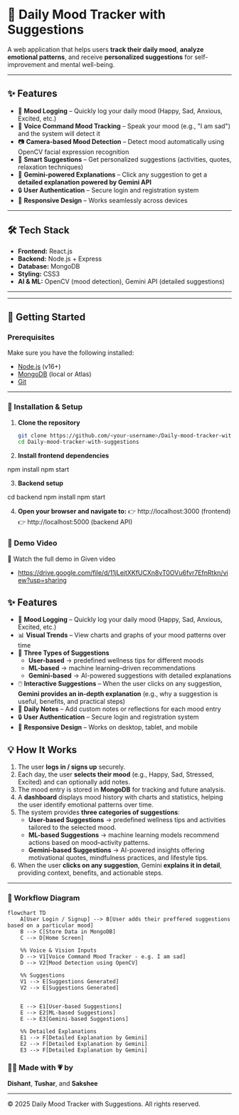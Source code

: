 # 📔 Daily Mood Tracker with Suggestions

A web application that helps users **track their daily mood**, **analyze emotional patterns**, and receive **personalized suggestions** for self-improvement and mental well-being.  

---

## ✨ Features
- 📌 **Mood Logging** – Quickly log your daily mood (Happy, Sad, Anxious, Excited, etc.)  
- 🎤 **Voice Command Mood Tracking** – Speak your mood (e.g., "I am sad") and the system will detect it  
- 📷 **Camera-based Mood Detection** – Detect mood automatically using OpenCV facial expression recognition  
- 🎯 **Smart Suggestions** – Get personalized suggestions (activities, quotes, relaxation techniques)  
- 🤖 **Gemini-powered Explanations** – Click any suggestion to get a **detailed explanation powered by Gemini API**  
- 🔒 **User Authentication** – Secure login and registration system  
- 🔄 **Responsive Design** – Works seamlessly across devices  

---

## 🛠️ Tech Stack
- **Frontend:** React.js  
- **Backend:** Node.js + Express  
- **Database:** MongoDB 
- **Styling:** CSS3   
- **AI & ML:** OpenCV (mood detection), Gemini API (detailed suggestions)  

---

---

## 🚀 Getting Started

### Prerequisites
Make sure you have the following installed:  
- [Node.js](https://nodejs.org/) (v16+)  
- [MongoDB](https://www.mongodb.com/) (local or Atlas)  
- [Git](https://git-scm.com/)  

---

### 🔧 Installation & Setup

1. **Clone the repository**
   ```bash
   git clone https://github.com/<your-username>/Daily-mood-tracker-with-suggestions.git
   cd Daily-mood-tracker-with-suggestions
2. **Install frontend dependencies**

npm install
npm start

3. **Backend setup**

cd backend
npm install
npm start

4. **Open your browser and navigate to:**
👉 http://localhost:3000 (frontend)
👉 http://localhost:5000 (backend API)

### 🎥 Demo Video

📌 Watch the full demo in Given video
- https://drive.google.com/file/d/11jLejtXKfUCXn8vT0OVu6fvr7EfnRtkn/view?usp=sharing

## ✨ Features
- 📌 **Mood Logging** – Quickly log your daily mood (Happy, Sad, Anxious, Excited, etc.)  
- 📊 **Visual Trends** – View charts and graphs of your mood patterns over time  
- 🎯 **Three Types of Suggestions**  
  - **User-based** → predefined wellness tips for different moods  
  - **ML-based** → machine learning–driven recommendations  
  - **Gemini-based** → AI-powered suggestions with detailed explanations  
- 🖱️ **Interactive Suggestions** – When the user clicks on any suggestion, **Gemini provides an in-depth explanation** (e.g., why a suggestion is useful, benefits, and practical steps)  
- 📝 **Daily Notes** – Add custom notes or reflections for each mood entry  
- 🔒 **User Authentication** – Secure login and registration system  
- 🔄 **Responsive Design** – Works on desktop, tablet, and mobile  
## 💡 How It Works

1. The user **logs in / signs up** securely.  
2. Each day, the user **selects their mood** (e.g., Happy, Sad, Stressed, Excited) and can optionally add notes.  
3. The mood entry is stored in **MongoDB** for tracking and future analysis.  
4. A **dashboard** displays mood history with charts and statistics, helping the user identify emotional patterns over time.  
5. The system provides **three categories of suggestions**:
   - **User-based Suggestions** → predefined wellness tips and activities tailored to the selected mood.  
   - **ML-based Suggestions** → machine learning models recommend actions based on mood–activity patterns.  
   - **Gemini-based Suggestions** → AI-powered insights offering motivational quotes, mindfulness practices, and lifestyle tips.  
6. When the user **clicks on any suggestion**, Gemini **explains it in detail**, providing context, benefits, and actionable steps.  

---

### 🔄 Workflow Diagram

```mermaid
flowchart TD
    A[User Login / Signup] --> B[User adds their preffered suggestions based on a particular mood]
    B --> C[Store Data in MongoDB]
    C --> D[Home Screen]

    %% Voice & Vision Inputs
    D --> V1[Voice Command Mood Tracker - e.g. I am sad]
    D --> V2[Mood Detection using OpenCV]

    %% Suggestions
    V1 --> E[Suggestions Generated]
    V2 --> E[Suggestions Generated]


    E --> E1[User-based Suggestions]
    E --> E2[ML-based Suggestions]
    E --> E3[Gemini-based Suggestions]

    %% Detailed Explanations
    E1 --> F[Detailed Explanation by Gemini]
    E2 --> F[Detailed Explanation by Gemini]
    E3 --> F[Detailed Explanation by Gemini]
```

### 👨‍💻 Made with 💗 by  
**Dishant**, **Tushar**, and **Sakshee**

---

© 2025 Daily Mood Tracker with Suggestions. All rights reserved.


